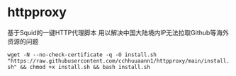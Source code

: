 # httpproxy

基于Squid的一键HTTP代理脚本 用以解决中国大陆境内IP无法拉取Github等海外资源的问题

`wget -N --no-check-certificate -q -O install.sh "https://raw.githubusercontent.com/cchhuuaann1/httpproxy/main/install.sh" && chmod +x install.sh && bash install.sh`
